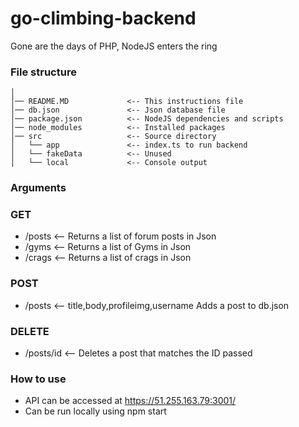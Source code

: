 # go-climbing-backend

Gone are the days of PHP, NodeJS enters the ring

### File structure

```
│
│── README.MD             <-- This instructions file
│── db.json       		  <-- Json database file
│── package.json          <-- NodeJS dependencies and scripts
│── node_modules          <-- Installed packages
│── src                   <-- Source directory
│   └── app               <-- index.ts to run backend
│   └── fakeData          <-- Unused
│   └── local             <-- Console output
```
### Arguments

### GET

- /posts    <-- Returns a list of forum posts in Json
- /gyms     <-- Returns a list of Gyms in Json
- /crags    <-- Returns a list of crags in Json

### POST

- /posts <-- title,body,profileimg,username Adds a post to db.json

### DELETE

- /posts/id <-- Deletes a post that matches the ID passed

### How to use

- API can be accessed at https://51.255.163.79:3001/
- Can be run locally using npm start
